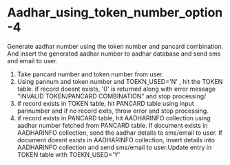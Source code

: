 # Aadhar_using_token_number_option-4
Generate aadhar number using the token number and pancard combination. And insert the generated aadhar number to aadhar database and send sms and email to user.
1) Take pancard number and token number from user.
2) Using pannum and token number and TOEKN_USED='N' , hit the TOKEN table. if record doesnt exists, '0' is returned along with error message "INVALID TOKEN/PANCARD COMBINATION" and stop processing/
3) if record exists in TOKEN table, hit PANCARD table using input pannumber and if no record exits, throw error and stop processing.
4) if record exists in PANCARD table, hit AADHARINFO collection using aadhar number fetched from PANCARD table. If document exists in AADHARINFO collection, send the aadhar details to sms/email to user.
If document doesnt exists in AADHARINFO collection, insert details into AADHARINFO collection and send sms/email to user.Update entry in TOKEN table with TOEKN_USED='Y'

